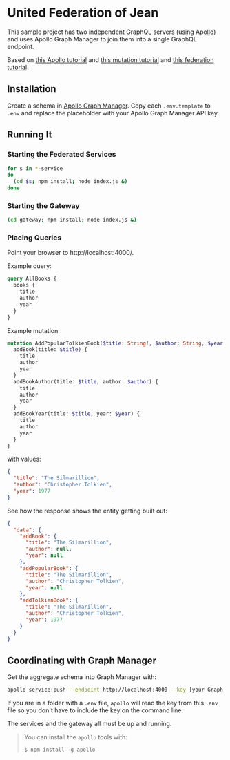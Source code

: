 # United Federation of Jean

This sample project has two independent GraphQL servers (using Apollo) and uses
Apollo Graph Manager to join them into a single GraphQL endpoint.

Based on [this Apollo tutorial](https://www.apollographql.com/docs/apollo-server/getting-started/)
and [this mutation tutorial](https://www.apollographql.com/docs/tutorial/resolvers/#write-mutation-resolvers)
and [this federation tutorial](https://www.apollographql.com/docs/apollo-server/federation/introduction/).

## Installation

Create a schema in [Apollo Graph Manager](https://engine.apollographql.com/).
Copy each `.env.template` to `.env` and replace the placeholder with your Apollo
Graph Manager API key.

## Running It

### Starting the Federated Services

```bash
for s in *-service
do
  (cd $s; npm install; node index.js &)
done
```

### Starting the Gateway

```bash
(cd gateway; npm install; node index.js &)
```

### Placing Queries

Point your browser to http://localhost:4000/.

Example query:

```graphql
query AllBooks {
  books {
    title
    author
    year
  }
}
```

Example mutation:

```graphql
mutation AddPopularTolkienBook($title: String!, $author: String, $year: Int) {
  addBook(title: $title) {
    title
    author
    year
  }
  addBookAuthor(title: $title, author: $author) {
    title
    author
    year
  }
  addBookYear(title: $title, year: $year) {
    title
    author
    year
  }
}
```

with values:

```json
{
  "title": "The Silmarillion",
  "author": "Christopher Tolkien",
  "year": 1977
}
```

See how the response shows the entity getting built out:

```json
{
  "data": {
    "addBook": {
      "title": "The Silmarillion",
      "author": null,
      "year": null
    },
    "addPopularBook": {
      "title": "The Silmarillion",
      "author": "Christopher Tolkien",
      "year": null
    },
    "addTolkienBook": {
      "title": "The Silmarillion",
      "author": "Christopher Tolkien",
      "year": 1977
    }
  }
}
```

## Coordinating with Graph Manager

Get the aggregate schema into Graph Manager with:

```bash
apollo service:push --endpoint http://localhost:4000 --key [your Graph Manager API key]
```

If you are in a folder with a `.env` file, `apollo` will read the key from this
`.env` file so you don't have to include the key on the command line.

The services and the gateway all must be up and running.

> You can install the `apollo` tools with:
>
>     $ npm install -g apollo
